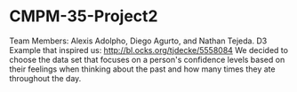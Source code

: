 # CMPM-35-Project2
Team Members: Alexis Adolpho, Diego Agurto, and Nathan Tejeda.
D3 Example that inspired us: http://bl.ocks.org/tjdecke/5558084
We decided to choose the data set that focuses on a person's confidence levels based on their feelings when thinking about the past and how many times they ate throughout the day.
